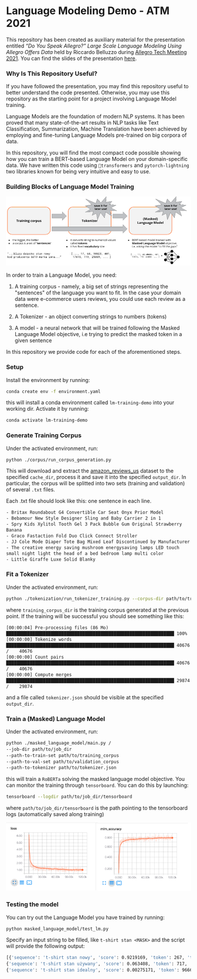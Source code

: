 # Language Modeling Demo - ATM 2021

This repository has been created as auxiliary material for the presentation entitled 
_“Do You Speak Allegro?” Large Scale Language Modeling Using Allegro Offers Data_ held by Riccardo
Belluzzo during [Allegro Tech Meeting 2021](https://allegro.pl/zobacz/atm2021).
You can find the slides of the presentation [here](https://www.youtube.com/watch?v=6T-R4kgIbBs&list=PLzveSKBX_3N7yPb4ErB5HJ83eB6XvH37C&index=19).

### Why Is This Repository Useful?

If you have followed the presentation, you may find this repository useful to better understand the
code presented. Otherwise, you may use this repository as the starting point for a project involving
Language Model training.

Language Models are the foundation of modern NLP systems. It has been proved that many state-of-the-art
results in NLP tasks like Text Classification, Summarization, Machine Translation have been achieved
by employing and fine-tuning Language Models pre-trained on big corpora of data.

In this repository, you will find the most compact code possible showing how you can train a BERT-based
Language Model on your domain-specific data. We have written this code using `🤗transformers` and 
`pytorch-lightning` two libraries known for being very intuitive and easy to use.


### Building Blocks of Language Model Training

![schema](images/schema.png)

In order to train a Language Model, you need:

1. A training corpus - namely, a big set of strings representing the "sentences" of the language you
want to fit. In the case your domain data were e-commerce users reviews, you could use each
review as a sentence.

2. A Tokenizer - an object converting strings to numbers (tokens)

3. A model - a neural network that will be trained following the Masked Language Model
objective, i.e trying to predict the masked token in a given sentence

In this repository we provide code for each of the aforementioned steps.

### Setup

Install the environment by running:

```bash
conda create env -f environment.yaml
```

this will install a conda environment called `lm-training-demo` into your working dir.
Activate it by running:

```bash
conda activate lm-training-demo
```

### Generate Training Corpus

Under the activated environment, run:

```bash
python ./corpus/run_corpus_generation.py
```

This will download and extract the [amazon_reviews_us](https://huggingface.co/datasets/amazon_us_reviews)
dataset to the specified `cache_dir`, process it and save it into the specified `output_dir`.
In particular, the corpus will be splitted into two sets (training and validation) of several `.txt` files.

Each .txt file should look like this: one sentence in each line.

```
- Britax Roundabout G4 Convertible Car Seat Onyx Prior Model
- Bebamour New Style Designer Sling and Baby Carrier 2 in 1
- Spry Kids Xylitol Tooth Gel 3 Pack Bubble Gum Original Strawberry Banana
- Graco Fastaction Fold Duo Click Connect Stroller
- JJ Cole Mode Diaper Tote Bag Mixed Leaf Discontinued by Manufacturer
- The creative energy saving mushroom energysaving lamps LED touch small night light the head of a bed bedroom lamp multi color
- Little Giraffe Luxe Solid Blanky
```

### Fit a Tokenizer

Under the activated environment, run:

```bash
python ./tokenization/run_tokenizer_training.py --corpus-dir path/to/training_corpus_dir
```

where `training_corpus_dir` is the training corpus generated at the previous point.
If the training will be successful you should see something like this:

```
[00:00:04] Pre-processing files (86 Mo)             ████████████████████████████████████████████████████████████████ 100%
[00:00:00] Tokenize words                           ████████████████████████████████████████████████████████████████ 40676    /    40676
[00:00:00] Count pairs                              ████████████████████████████████████████████████████████████████ 40676    /    40676
[00:00:00] Compute merges                           ████████████████████████████████████████████████████████████████ 29874    /    29874
```

and a file called `tokenizer.json` should be visible at the specified `output_dir`.

### Train a (Masked) Language Model

Under the activated environment, run:

```bash
python ./masked_language_model/main.py /
--job-dir path/to/job_dir
--path-to-train-set path/to/training_corpus
--path-to-val-set path/to/validation_corpus
--path-to-tokenizer path/to/tokenizer.json
```

this will train a `RoBERTa` solving the masked language model objective.
You can monitor the training through `tensorboard`. You can do this by launching:

```bash
tensorboard --logdir path/to/job_dir/tensorboard
```

where `path/to/job_dir/tensorboard` is the path pointing to the tensorboard logs (automatically
saved along training)

![schema](images/learning_curves.png)

### Testing the model

You can try out the Language Model you have trained by running:

```bash
python masked_language_model/test_lm.py
```

Specify an input string to be filled, like `t-shirt stan <MASK>` and the script will provide the following
output:

```bash
[{'sequence': 't-shirt stan nowy', 'score': 0.9219169, 'token': 267, 'token_str': ' nowy'},
{'sequence': 't-shirt stan używany', 'score': 0.063408, 'token': 717, 'token_str': ' używany'},
{'sequence': 't-shirt stan idealny', 'score': 0.00275171, 'token': 9666, 'token_str': ' idealny'}]
